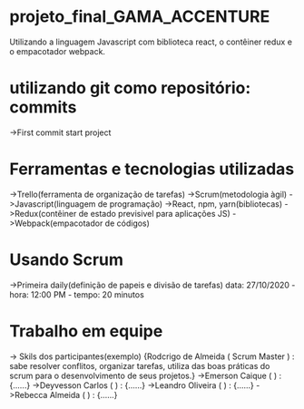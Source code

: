 # projeto_final_GAMA_ACCENTURE
Utilizando a linguagem Javascript com biblioteca react, o contêiner redux e o empacotador webpack.

# utilizando git como repositório: commits
  ->First commit start project

# Ferramentas e tecnologias utilizadas
  ->Trello(ferramenta de organização de tarefas)
  ->Scrum(metodologia àgil)
  ->Javascript(linguagem de programação)
  ->React, npm, yarn(bibliotecas)
  ->Redux(contêiner de estado previsivel para aplicações JS)
  ->Webpack(empacotador de códigos)

# Usando Scrum
  ->Primeira daily(definição de papeis e divisão de tarefas)
    data: 27/10/2020 - hora: 12:00 PM - tempo: 20 minutos

# Trabalho em equipe
  -> Skils dos participantes(exemplo)
    {Rodcrigo de Almeida ( Scrum Master ) : sabe resolver conflitos, organizar tarefas, utiliza das boas práticas do scrum para o desenvolvimento de seus projetos.}
  ->Emerson Caique (  ) : {......}
  ->Deyvesson Carlos (  ) : {......}
  ->Leandro Oliveira (  ) : {......}
  ->Rebecca Almeida (  ) : {......}